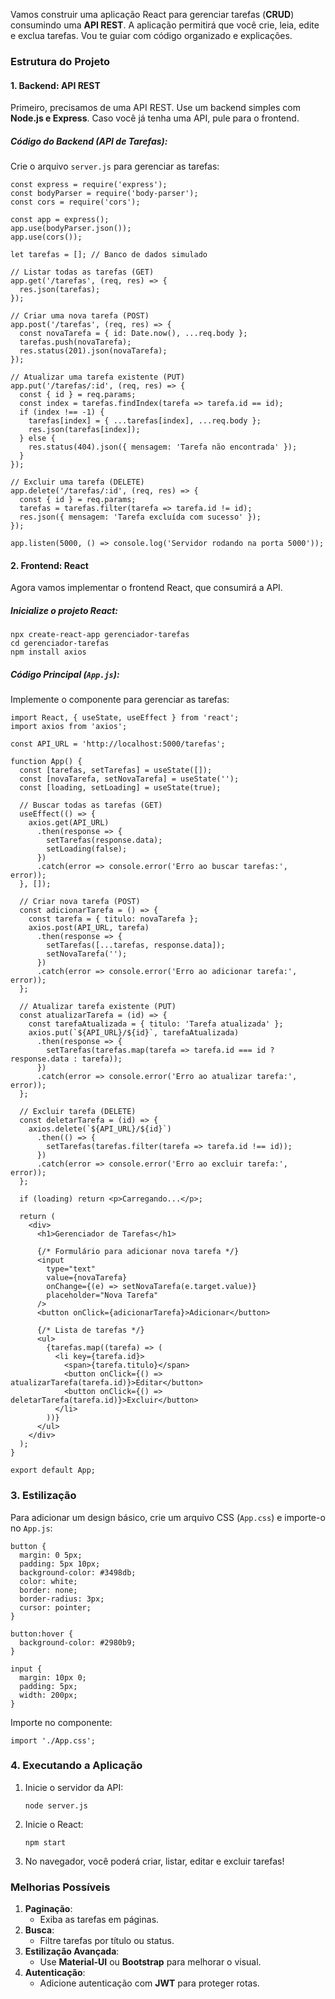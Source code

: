Vamos construir uma aplicação React para gerenciar tarefas (**CRUD**) consumindo uma **API REST**. A aplicação permitirá que você crie, leia, edite e exclua tarefas. Vou te guiar com código organizado e explicações.

### **Estrutura do Projeto**

#### **1. Backend: API REST**

Primeiro, precisamos de uma API REST. Use um backend simples com **Node.js e Express**. Caso você já tenha uma API, pule para o frontend.

##### Código do Backend (API de Tarefas):

Crie o arquivo `server.js` para gerenciar as tarefas:

```
const express = require('express');
const bodyParser = require('body-parser');
const cors = require('cors');

const app = express();
app.use(bodyParser.json());
app.use(cors());

let tarefas = []; // Banco de dados simulado

// Listar todas as tarefas (GET)
app.get('/tarefas', (req, res) => {
  res.json(tarefas);
});

// Criar uma nova tarefa (POST)
app.post('/tarefas', (req, res) => {
  const novaTarefa = { id: Date.now(), ...req.body };
  tarefas.push(novaTarefa);
  res.status(201).json(novaTarefa);
});

// Atualizar uma tarefa existente (PUT)
app.put('/tarefas/:id', (req, res) => {
  const { id } = req.params;
  const index = tarefas.findIndex(tarefa => tarefa.id == id);
  if (index !== -1) {
    tarefas[index] = { ...tarefas[index], ...req.body };
    res.json(tarefas[index]);
  } else {
    res.status(404).json({ mensagem: 'Tarefa não encontrada' });
  }
});

// Excluir uma tarefa (DELETE)
app.delete('/tarefas/:id', (req, res) => {
  const { id } = req.params;
  tarefas = tarefas.filter(tarefa => tarefa.id != id);
  res.json({ mensagem: 'Tarefa excluída com sucesso' });
});

app.listen(5000, () => console.log('Servidor rodando na porta 5000'));
```

#### **2. Frontend: React**

Agora vamos implementar o frontend React, que consumirá a API.

##### Inicialize o projeto React:

```
npx create-react-app gerenciador-tarefas
cd gerenciador-tarefas
npm install axios
```

##### Código Principal (`App.js`):

Implemente o componente para gerenciar as tarefas:

```
import React, { useState, useEffect } from 'react';
import axios from 'axios';

const API_URL = 'http://localhost:5000/tarefas';

function App() {
  const [tarefas, setTarefas] = useState([]);
  const [novaTarefa, setNovaTarefa] = useState('');
  const [loading, setLoading] = useState(true);

  // Buscar todas as tarefas (GET)
  useEffect(() => {
    axios.get(API_URL)
      .then(response => {
        setTarefas(response.data);
        setLoading(false);
      })
      .catch(error => console.error('Erro ao buscar tarefas:', error));
  }, []);

  // Criar nova tarefa (POST)
  const adicionarTarefa = () => {
    const tarefa = { titulo: novaTarefa };
    axios.post(API_URL, tarefa)
      .then(response => {
        setTarefas([...tarefas, response.data]);
        setNovaTarefa('');
      })
      .catch(error => console.error('Erro ao adicionar tarefa:', error));
  };

  // Atualizar tarefa existente (PUT)
  const atualizarTarefa = (id) => {
    const tarefaAtualizada = { titulo: 'Tarefa atualizada' };
    axios.put(`${API_URL}/${id}`, tarefaAtualizada)
      .then(response => {
        setTarefas(tarefas.map(tarefa => tarefa.id === id ? response.data : tarefa));
      })
      .catch(error => console.error('Erro ao atualizar tarefa:', error));
  };

  // Excluir tarefa (DELETE)
  const deletarTarefa = (id) => {
    axios.delete(`${API_URL}/${id}`)
      .then(() => {
        setTarefas(tarefas.filter(tarefa => tarefa.id !== id));
      })
      .catch(error => console.error('Erro ao excluir tarefa:', error));
  };

  if (loading) return <p>Carregando...</p>;

  return (
    <div>
      <h1>Gerenciador de Tarefas</h1>
      
      {/* Formulário para adicionar nova tarefa */}
      <input
        type="text"
        value={novaTarefa}
        onChange={(e) => setNovaTarefa(e.target.value)}
        placeholder="Nova Tarefa"
      />
      <button onClick={adicionarTarefa}>Adicionar</button>
      
      {/* Lista de tarefas */}
      <ul>
        {tarefas.map((tarefa) => (
          <li key={tarefa.id}>
            <span>{tarefa.titulo}</span>
            <button onClick={() => atualizarTarefa(tarefa.id)}>Editar</button>
            <button onClick={() => deletarTarefa(tarefa.id)}>Excluir</button>
          </li>
        ))}
      </ul>
    </div>
  );
}

export default App;
```

### **3. Estilização**

Para adicionar um design básico, crie um arquivo CSS (`App.css`) e importe-o no `App.js`:

```
button {
  margin: 0 5px;
  padding: 5px 10px;
  background-color: #3498db;
  color: white;
  border: none;
  border-radius: 3px;
  cursor: pointer;
}

button:hover {
  background-color: #2980b9;
}

input {
  margin: 10px 0;
  padding: 5px;
  width: 200px;
}
```

Importe no componente:

```
import './App.css';
```

### **4. Executando a Aplicação**

1. Inicie o servidor da API:

    ```
    node server.js
    ```

2. Inicie o React:

    ```
    npm start
    ```

3. No navegador, você poderá criar, listar, editar e excluir tarefas!

### **Melhorias Possíveis**

1. **Paginação**:
    - Exiba as tarefas em páginas.
2. **Busca**:
    - Filtre tarefas por título ou status.
3. **Estilização Avançada**:
    - Use **Material-UI** ou **Bootstrap** para melhorar o visual.
4. **Autenticação**:
    - Adicione autenticação com **JWT** para proteger rotas.

